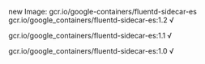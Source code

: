 new Image: gcr.io/google-containers/fluentd-sidecar-es
gcr.io/google_containers/fluentd-sidecar-es:1.2 √

gcr.io/google_containers/fluentd-sidecar-es:1.1 √

gcr.io/google_containers/fluentd-sidecar-es:1.0 √

